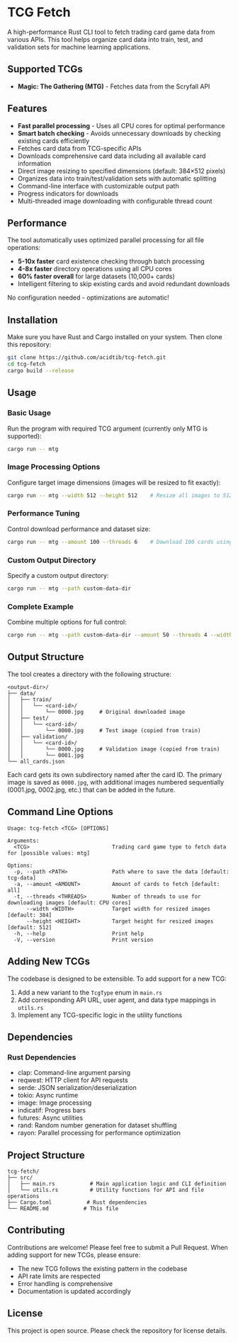# TCG Fetch

A high-performance Rust CLI tool to fetch trading card game data from various APIs. This tool helps organize card data into train, test, and validation sets for machine learning applications.

## Supported TCGs

- **Magic: The Gathering (MTG)** - Fetches data from the Scryfall API

## Features

- **Fast parallel processing** - Uses all CPU cores for optimal performance
- **Smart batch checking** - Avoids unnecessary downloads by checking existing cards efficiently
- Fetches card data from TCG-specific APIs
- Downloads comprehensive card data including all available card information
- Direct image resizing to specified dimensions (default: 384×512 pixels)
- Organizes data into train/test/validation sets with automatic splitting
- Command-line interface with customizable output path
- Progress indicators for downloads
- Multi-threaded image downloading with configurable thread count

## Performance

The tool automatically uses optimized parallel processing for all file operations:

- **5-10x faster** card existence checking through batch processing
- **4-8x faster** directory operations using all CPU cores
- **60% faster overall** for large datasets (10,000+ cards)
- Intelligent filtering to skip existing cards and avoid redundant downloads

No configuration needed - optimizations are automatic!

## Installation

Make sure you have Rust and Cargo installed on your system. Then clone this repository:

```bash
git clone https://github.com/acidtib/tcg-fetch.git
cd tcg-fetch
cargo build --release
```

## Usage

### Basic Usage

Run the program with required TCG argument (currently only MTG is supported):

```bash
cargo run -- mtg
```

### Image Processing Options

Configure target image dimensions (images will be resized to fit exactly):

```bash
cargo run -- mtg --width 512 --height 512    # Resize all images to 512×512 pixels
```

### Performance Tuning

Control download performance and dataset size:

```bash
cargo run -- mtg --amount 100 --threads 6    # Download 100 cards using 6 threads
```

### Custom Output Directory

Specify a custom output directory:

```bash
cargo run -- mtg --path custom-data-dir
```

### Complete Example

Combine multiple options for full control:

```bash
cargo run -- mtg --path custom-data-dir --amount 50 --threads 4 --width 512 --height 512
```

## Output Structure

The tool creates a directory with the following structure:

```
<output-dir>/
├── data/
│   ├── train/
│   │   └── <card-id>/
│   │       └── 0000.jpg     # Original downloaded image
│   ├── test/
│   │   └── <card-id>/
│   │       └── 0000.jpg     # Test image (copied from train)
│   ├── validation/
│   │   └── <card-id>/
│   │       └── 0000.jpg     # Validation image (copied from train)
│   │       └── 0001.jpg
└── all_cards.json
```

Each card gets its own subdirectory named after the card ID. The primary image is saved as `0000.jpg`, with additional images numbered sequentially (0001.jpg, 0002.jpg, etc.) that can be added in the future.

## Command Line Options

```
Usage: tcg-fetch <TCG> [OPTIONS]

Arguments:
  <TCG>                          Trading card game type to fetch data for [possible values: mtg]

Options:
  -p, --path <PATH>              Path where to save the data [default: tcg-data]
  -a, --amount <AMOUNT>          Amount of cards to fetch [default: all]
  -t, --threads <THREADS>        Number of threads to use for downloading images [default: CPU cores]
      --width <WIDTH>            Target width for resized images [default: 384]
      --height <HEIGHT>          Target height for resized images [default: 512]
  -h, --help                     Print help
  -V, --version                  Print version
```

## Adding New TCGs

The codebase is designed to be extensible. To add support for a new TCG:

1. Add a new variant to the `TcgType` enum in `main.rs`
2. Add corresponding API URL, user agent, and data type mappings in `utils.rs`
3. Implement any TCG-specific logic in the utility functions

## Dependencies

### Rust Dependencies
- clap: Command-line argument parsing
- reqwest: HTTP client for API requests
- serde: JSON serialization/deserialization
- tokio: Async runtime
- image: Image processing
- indicatif: Progress bars
- futures: Async utilities
- rand: Random number generation for dataset shuffling
- rayon: Parallel processing for performance optimization

## Project Structure

```
tcg-fetch/
├── src/
│   ├── main.rs           # Main application logic and CLI definition
│   └── utils.rs          # Utility functions for API and file operations
├── Cargo.toml           # Rust dependencies
└── README.md           # This file
```

## Contributing

Contributions are welcome! Please feel free to submit a Pull Request. When adding support for new TCGs, please ensure:

- The new TCG follows the existing pattern in the codebase
- API rate limits are respected
- Error handling is comprehensive
- Documentation is updated accordingly

## License

This project is open source. Please check the repository for license details.

